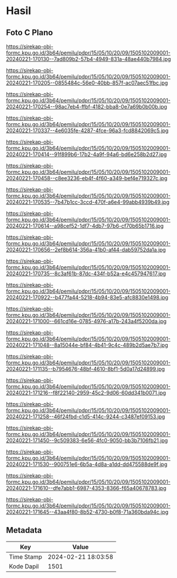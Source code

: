 # Hasil

## Foto C Plano

https://sirekap-obj-formc.kpu.go.id/3b64/pemilu/pdpr/15/05/10/20/09/1505102009001-20240221-170130--7ad809b2-57b4-4949-831a-48ae440b7984.jpg

https://sirekap-obj-formc.kpu.go.id/3b64/pemilu/pdpr/15/05/10/20/09/1505102009001-20240221-170205--0855484c-56e0-40bb-857f-ac07aec51fbc.jpg

https://sirekap-obj-formc.kpu.go.id/3b64/pemilu/pdpr/15/05/10/20/09/1505102009001-20240221-170254--98ac7eb4-ffbf-4182-bba8-0e7a69b0b00b.jpg

https://sirekap-obj-formc.kpu.go.id/3b64/pemilu/pdpr/15/05/10/20/09/1505102009001-20240221-170337--4e6035fe-4287-4fce-96a3-fcd8842069c5.jpg

https://sirekap-obj-formc.kpu.go.id/3b64/pemilu/pdpr/15/05/10/20/09/1505102009001-20240221-170414--91f899b6-17b2-4a9f-94a6-bd6e258b2d27.jpg

https://sirekap-obj-formc.kpu.go.id/3b64/pemilu/pdpr/15/05/10/20/09/1505102009001-20240221-170458--c8ee3236-eb4f-4f60-a349-bef4e719327c.jpg

https://sirekap-obj-formc.kpu.go.id/3b64/pemilu/pdpr/15/05/10/20/09/1505102009001-20240221-170535--7b47b1cc-3ccd-470f-a6e4-99abb4939b49.jpg

https://sirekap-obj-formc.kpu.go.id/3b64/pemilu/pdpr/15/05/10/20/09/1505102009001-20240221-170614--a98cef52-1df7-4db7-97b6-cf70b65b1716.jpg

https://sirekap-obj-formc.kpu.go.id/3b64/pemilu/pdpr/15/05/10/20/09/1505102009001-20240221-170656--2ef8b614-356a-41b0-af44-dab59752da1a.jpg

https://sirekap-obj-formc.kpu.go.id/3b64/pemilu/pdpr/15/05/10/20/09/1505102009001-20240221-170735--8c3af61b-87dc-434f-b52a-e4c457947617.jpg

https://sirekap-obj-formc.kpu.go.id/3b64/pemilu/pdpr/15/05/10/20/09/1505102009001-20240221-170922--b477fa44-5218-4b94-83e5-afc8830e1498.jpg

https://sirekap-obj-formc.kpu.go.id/3b64/pemilu/pdpr/15/05/10/20/09/1505102009001-20240221-171000--661cd16e-0785-4976-a17b-243a4f5200da.jpg

https://sirekap-obj-formc.kpu.go.id/3b64/pemilu/pdpr/15/05/10/20/09/1505102009001-20240221-171048--8a15044e-bf84-4b41-9c4c-489b2d5ae7b7.jpg

https://sirekap-obj-formc.kpu.go.id/3b64/pemilu/pdpr/15/05/10/20/09/1505102009001-20240221-171135--b7954676-48bf-4610-8bf1-5d0a17d24899.jpg

https://sirekap-obj-formc.kpu.go.id/3b64/pemilu/pdpr/15/05/10/20/09/1505102009001-20240221-171216--f8f22140-2959-45c2-9d06-60dd341b0071.jpg

https://sirekap-obj-formc.kpu.go.id/3b64/pemilu/pdpr/15/05/10/20/09/1505102009001-20240221-171258--46f24fbd-c1d5-414c-9244-c3487ef09153.jpg

https://sirekap-obj-formc.kpu.go.id/3b64/pemilu/pdpr/15/05/10/20/09/1505102009001-20240221-171450--9c509383-6e56-4fc0-9050-bb3b7106fb21.jpg

https://sirekap-obj-formc.kpu.go.id/3b64/pemilu/pdpr/15/05/10/20/09/1505102009001-20240221-171530--900751e6-6b5a-4d8a-a1dd-dd475588de9f.jpg

https://sirekap-obj-formc.kpu.go.id/3b64/pemilu/pdpr/15/05/10/20/09/1505102009001-20240221-171610--dfe7abb1-6987-4353-8366-f65a40678783.jpg

https://sirekap-obj-formc.kpu.go.id/3b64/pemilu/pdpr/15/05/10/20/09/1505102009001-20240221-171645--43aa4f80-8b52-4730-b0f8-71a360bda94c.jpg


## Metadata

| Key        | Value               |
| ---------- | ------------------- |
| Time Stamp | 2024-02-21 18:03:58 |
| Kode Dapil | 1501                |



